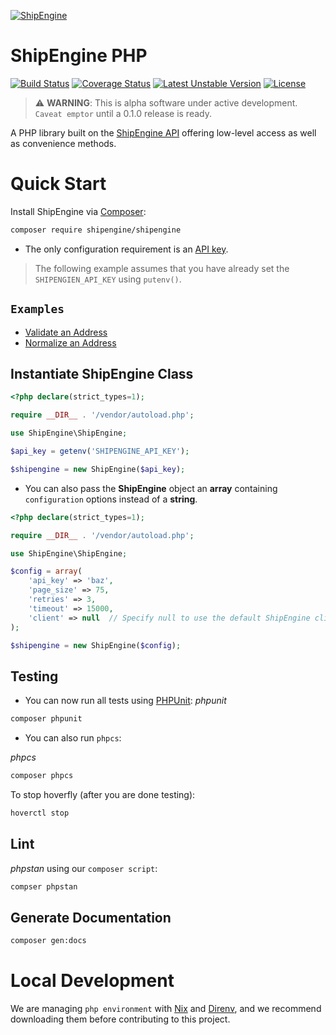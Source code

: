 [![ShipEngine](https://shipengine.github.io/img/shipengine-logo-wide.png)](https://shipengine.com)

ShipEngine PHP
==============

[![Build Status](https://github.com/ShipEngine/shipengine-php/workflows/shipengine-php/badge.svg)](https://github.com/ShipEngine/shipengine-php/actions)
[![Coverage Status](https://coveralls.io/repos/github/ShipEngine/shipengine-php/badge.svg?branch=main&t=SkXqIE)](https://coveralls.io/github/ShipEngine/shipengine-php?branch=main)
[![Latest Unstable Version](https://poser.pugx.org/shipengine/shipengine/v/unstable)](//packagist.org/packages/shipengine/shipengine)
[![License](https://poser.pugx.org/shipengine/shipengine/license)](//packagist.org/packages/shipengine/shipengine)

> :warning: **WARNING**: This is alpha software under active development. `Caveat emptor` until a 0.1.0 release is ready.

A PHP library built on the [ShipEngine API](https://shipengine.com) offering low-level access as well as convenience methods.

</hr>

Quick Start
===========
Install ShipEngine via [Composer](https://getcomposer.org/):
```bash
composer require shipengine/shipengine
```
- The only configuration requirement is an [API key](https://www.shipengine.com/docs/auth/#api-keys).

> The following example assumes that you have already set the `SHIPENGIEN_API_KEY` using `putenv()`.

`Examples`
----------
- [Validate an Address](./docs/addressValidateExample.md)
- [Normalize an Address](./docs/normalizeAddressExample.md)

Instantiate ShipEngine Class
------------------------------
```php
<?php declare(strict_types=1);

require __DIR__ . '/vendor/autoload.php';

use ShipEngine\ShipEngine;

$api_key = getenv('SHIPENGINE_API_KEY');

$shipengine = new ShipEngine($api_key);
```
- You can also pass the **ShipEngine** object an **array** containing `configuration` options instead of a **string**.
```php
<?php declare(strict_types=1);

require __DIR__ . '/vendor/autoload.php';

use ShipEngine\ShipEngine;

$config = array(
    'api_key' => 'baz',
    'page_size' => 75,
    'retries' => 3,
    'timeout' => 15000,
    'client' => null  // Specify null to use the default ShipEngine client.
);

$shipengine = new ShipEngine($config);
```

Testing
-------
- You can now run all tests using [PHPUnit](https://phpunit.de/):
_phpunit_
```bash
composer phpunit
```
- You can also run `phpcs`:

_phpcs_
```bash
composer phpcs
```

To stop hoverfly (after you are done testing):
```bash
hoverctl stop
```

Lint
----
_phpstan_ using our `composer script`:
```bash
compser phpstan
```

Generate Documentation
----------------------
```bash
composer gen:docs
```

Local Development
=================
We are managing `php environment` with [Nix](https://nixos.org/download.html "Nix Website") and [Direnv](https://direnv.net/docs/installation.html "Direnv Install page"), and we recommend downloading them before contributing to this project.
